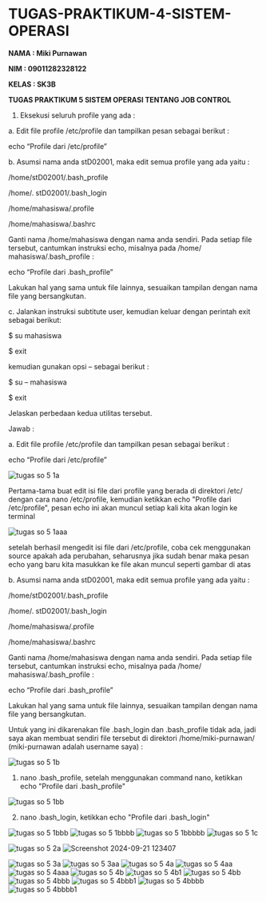 # TUGAS-PRAKTIKUM-4-SISTEM-OPERASI

**NAMA : Miki Purnawan**

**NIM : 09011282328122**

**KELAS : SK3B**

**TUGAS PRAKTIKUM 5 SISTEM OPERASI TENTANG JOB CONTROL**
1. Eksekusi seluruh profile yang ada :
   
a. Edit file profile /etc/profile dan tampilkan pesan sebagai berikut : 

echo “Profile dari /etc/profile” 

b. Asumsi nama anda stD02001, maka edit semua profile yang ada yaitu : 

/home/stD02001/.bash_profile 

/home/. stD02001/.bash_login 

/home/mahasiswa/.profile 

/home/mahasiswa/.bashrc 

Ganti nama /home/mahasiswa dengan nama anda sendiri. Pada setiap  file tersebut, cantumkan instruksi echo, misalnya pada /home/ mahasiswa/.bash_profile : 

echo “Profile dari .bash_profile” 

Lakukan hal yang sama untuk file lainnya, sesuaikan tampilan dengan nama file yang bersangkutan. 

c. Jalankan instruksi subtitute user, kemudian keluar dengan perintah exit sebagai berikut: 

$ su mahasiswa 

$ exit 

kemudian gunakan opsi – sebagai berikut : 

$ su – mahasiswa 

$ exit 

Jelaskan perbedaan kedua utilitas tersebut.

Jawab :

a. Edit file profile /etc/profile dan tampilkan pesan sebagai berikut : 

echo “Profile dari /etc/profile” 

![tugas so 5 1a](https://github.com/user-attachments/assets/4aaa5326-97c4-4acd-8ae4-836a263b3668)

Pertama-tama buat edit isi file dari profile yang berada di direktori /etc/ dengan cara nano /etc/profile, kemudian ketikkan echo "Profile dari /etc/profile", pesan echo ini akan muncul setiap kali kita akan login ke terminal

![tugas so 5 1aaa](https://github.com/user-attachments/assets/7a6bbf09-d5a2-415e-b1d8-484d1008d4b9)

setelah berhasil mengedit isi file dari /etc/profile, coba cek menggunakan source apakah ada perubahan, seharusnya jika sudah benar maka pesan echo yang baru kita masukkan ke file akan muncul seperti gambar di atas

b. Asumsi nama anda stD02001, maka edit semua profile yang ada yaitu : 

/home/stD02001/.bash_profile 

/home/. stD02001/.bash_login 

/home/mahasiswa/.profile 

/home/mahasiswa/.bashrc 

Ganti nama /home/mahasiswa dengan nama anda sendiri. Pada setiap  file tersebut, cantumkan instruksi echo, misalnya pada /home/ mahasiswa/.bash_profile : 

echo “Profile dari .bash_profile” 

Lakukan hal yang sama untuk file lainnya, sesuaikan tampilan dengan nama file yang bersangkutan.

Untuk yang ini dikarenakan file .bash_login dan .bash_profile tidak ada, jadi saya akan membuat sendiri file tersebut di direktori /home/miki-purnawan/ (miki-purnawan adalah username saya) :

![tugas so 5 1b](https://github.com/user-attachments/assets/f4275634-332e-4940-b132-991090b82294)

1. nano .bash_profile, setelah menggunakan command nano, ketikkan echo "Profile dari .bash_profile"

![tugas so 5 1bb](https://github.com/user-attachments/assets/7b8f15e2-048d-42ca-8553-92dedbc70d9b)

2. nano .bash_login, ketikkan echo "Profile dari .bash_login"

![tugas so 5 1bbb](https://github.com/user-attachments/assets/cb509fde-94ca-4dca-adcd-82053b6c6d14)
![tugas so 5 1bbbb](https://github.com/user-attachments/assets/04a5197e-dc1d-4727-a06b-205cce71d71b)
![tugas so 5 1bbbbb](https://github.com/user-attachments/assets/bb30d89a-b561-4a8e-a849-9567577f05b7)
![tugas so 5 1c](https://github.com/user-attachments/assets/19712987-05a7-45c3-9120-8b22b60c66c1)

![tugas so 5 2a](https://github.com/user-attachments/assets/aef04860-827b-4e88-8488-8b52d06e7df5)
![Screenshot 2024-09-21 123407](https://github.com/user-attachments/assets/75625774-4d82-4dfb-a656-bd48a40d1d30)

![tugas so 5 3a](https://github.com/user-attachments/assets/bfb50684-a59c-468f-8434-f57a1510bf22)
![tugas so 5 3aa](https://github.com/user-attachments/assets/8b8548ff-73ab-44b2-a8af-ea77f5967b3e)
![tugas so 5 4a](https://github.com/user-attachments/assets/a0fd4ab9-b91c-4034-be5e-73e38bc0cf1f)
![tugas so 5 4aa](https://github.com/user-attachments/assets/5c268cbe-867c-4adc-8bee-dea05185e649)
![tugas so 5 4aaa](https://github.com/user-attachments/assets/6675e232-0d66-4e29-bb2e-8807567f2f25)
![tugas so 5 4b](https://github.com/user-attachments/assets/41c5a7eb-f7d9-4e5a-ad53-92aed7b005a1)
![tugas so 5 4b1](https://github.com/user-attachments/assets/82253727-c11b-4466-99b0-b8d98d56d43c)
![tugas so 5 4bb](https://github.com/user-attachments/assets/df81962f-d018-44b6-94f5-c675b5944323)
![tugas so 5 4bbb](https://github.com/user-attachments/assets/80368d5f-99cf-4b82-abfe-087dd753a515)
![tugas so 5 4bbb1](https://github.com/user-attachments/assets/ef322170-0a38-42d0-a8eb-38db03299da2)
![tugas so 5 4bbbb](https://github.com/user-attachments/assets/2605ba5c-edeb-4af6-9760-d2ada7c6e1a2)
![tugas so 5 4bbbb1](https://github.com/user-attachments/assets/90ee4b41-398a-4cfb-b03a-0a6f789a6dc1)
